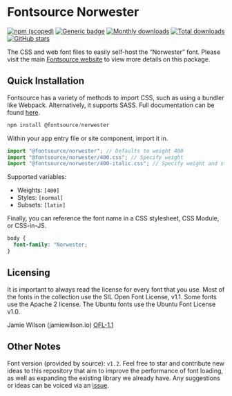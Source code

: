 # Fontsource Norwester

[![npm (scoped)](https://img.shields.io/npm/v/@fontsource/norwester?color=brightgreen)](https://www.npmjs.com/package/@fontsource/norwester) [![Generic badge](https://img.shields.io/badge/fontsource-passing-brightgreen)](https://github.com/fontsource/fontsource) [![Monthly downloads](https://badgen.net/npm/dm/@fontsource/norwester)](https://github.com/fontsource/fontsource) [![Total downloads](https://badgen.net/npm/dt/@fontsource/norwester)](https://github.com/fontsource/fontsource) [![GitHub stars](https://img.shields.io/github/stars/fontsource/fontsource.svg?style=social&label=Star)](https://github.com/fontsource/fontsource/stargazers)

The CSS and web font files to easily self-host the “Norwester” font. Please visit the main [Fontsource website](https://fontsource.org/fonts/norwester) to view more details on this package.

## Quick Installation

Fontsource has a variety of methods to import CSS, such as using a bundler like Webpack. Alternatively, it supports SASS. Full documentation can be found [here](https://beta.fontsource.org/docs/getting-started/introduction).

```javascript
npm install @fontsource/norwester
```

Within your app entry file or site component, import it in.

```javascript
import "@fontsource/norwester"; // Defaults to weight 400
import "@fontsource/norwester/400.css"; // Specify weight
import "@fontsource/norwester/400-italic.css"; // Specify weight and style

```

Supported variables:
- Weights: `[400]`
- Styles: `[normal]`
- Subsets: `[latin]`

Finally, you can reference the font name in a CSS stylesheet, CSS Module, or CSS-in-JS.

```css
body {
  font-family: "Norwester;
}
```

## Licensing
It is important to always read the license for every font that you use.
Most of the fonts in the collection use the SIL Open Font License, v1.1. Some fonts use the Apache 2 license. The Ubuntu fonts use the Ubuntu Font License v1.0.

Jamie Wilson (jamiewilson.io)
[OFL-1.1](https://jamiewilson.io/norwester/)

## Other Notes
Font version (provided by source): `v1.2`.
Feel free to star and contribute new ideas to this repository that aim to improve the performance of font loading, as well as expanding the existing library we already have. Any suggestions or ideas can be voiced via an [issue](https://github.com/fontsource/fontsource/issues).